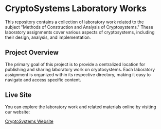 # CryptoSystems Laboratory Works
This repository contains a collection of laboratory work related to the subject "Methods of Construction and Analysis of Cryptosystems." These laboratory assignments cover various aspects of cryptosystems, including their design, analysis, and implementation.

## Project Overview
The primary goal of this project is to provide a centralized location for publishing and sharing laboratory work on cryptosystems. Each laboratory assignment is organized within its respective directory, making it easy to navigate and access specific content.

## Live Site
You can explore the laboratory work and related materials online by visiting our website:

[CryptoSystems Website](https://cryptosystems.azurewebsites.net/)
